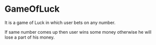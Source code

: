 # GameOfLuck
It is a game of Luck in which user bets on any number.

If same number comes up then user wins some money otherwise he will lose a part of his money.
